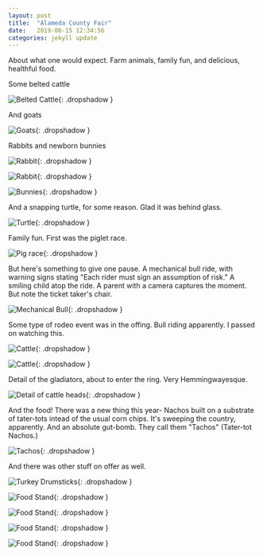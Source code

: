 ```yaml
---
layout: post
title:  "Alameda County Fair"
date:   2019-06-15 12:34:56
categories: jekyll update
---
```

About what one would expect.  Farm animals, family fun, and delicious, healthful food.

Some belted cattle

![Belted Cattle](/images/2019-06-15-county-fair/belted_cattle.jpeg){: .dropshadow }

And goats

![Goats](/images/2019-06-15-county-fair/goats.jpeg){: .dropshadow }

Rabbits and newborn bunnies

![Rabbit](/images/2019-06-15-county-fair/bunny-1.jpeg){: .dropshadow }

![Rabbit](/images/2019-06-15-county-fair/bunny-2.jpeg){: .dropshadow }

![Bunnies](/images/2019-06-15-county-fair/bunny-3.jpeg){: .dropshadow }

And a snapping turtle, for some reason.  Glad it was behind glass.

![Turtle](/images/2019-06-15-county-fair/turtle.jpeg){: .dropshadow }

Family fun.  First was the piglet race.

![Pig race](/images/2019-06-15-county-fair/fun-1.jpeg){: .dropshadow }

But here's something to give one pause.  A mechanical bull ride, with warning signs
stating "Each rider must sign an assumption of risk."  A smiling child atop the ride.
A parent with a camera captures the moment.
But note the ticket taker's chair.

![Mechanical Bull](/images/2019-06-15-county-fair/fun-2.jpeg){: .dropshadow }

Some type of rodeo event was in the offing.  Bull riding apparently.  I passed
on watching this.

![Cattle](/images/2019-06-15-county-fair/rodeo-1.jpeg){: .dropshadow }

![Cattle](/images/2019-06-15-county-fair/rodeo-2.jpeg){: .dropshadow }

Detail of the gladiators, about to enter the ring.  Very Hemmingwayesque.

![Detail of cattle heads](/images/2019-06-15-county-fair/rodeo-3.jpeg){: .dropshadow }

And the food!  There was a new thing this year- Nachos built on a substrate of
tater-tots intead of the usual corn chips.  It's sweeping the country, apparently.  And
an absolute gut-bomb.  They call them "Tachos" (Tater-tot Nachos.)

![Tachos](/images/2019-06-15-county-fair/food-1.jpeg){: .dropshadow }

And there was other stuff on offer as well.

![Turkey Drumsticks](/images/2019-06-15-county-fair/food-2.jpeg){: .dropshadow }

![Food Stand](/images/2019-06-15-county-fair/stand-1.jpeg){: .dropshadow }

![Food Stand](/images/2019-06-15-county-fair/stand-2.jpeg){: .dropshadow }

![Food Stand](/images/2019-06-15-county-fair/stand-3.jpeg){: .dropshadow }

![Food Stand](/images/2019-06-15-county-fair/stand-4.jpeg){: .dropshadow }